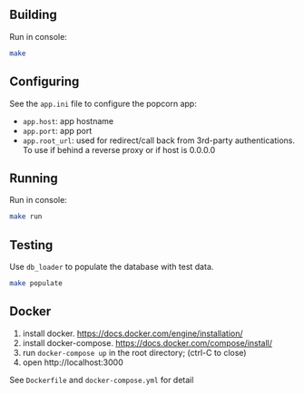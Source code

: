 ## Building

Run in console:

~~~bash
make
~~~

## Configuring

See the `app.ini` file to configure the popcorn app:

* `app.host`: app hostname
* `app.port`: app port
* `app.root_url`: used for redirect/call back from 3rd-party authentications.
  To use if behind a reverse proxy or if host is 0.0.0.0

## Running

Run in console:

~~~bash
make run
~~~

## Testing

Use `db_loader` to populate the database with test data.

~~~bash
make populate
~~~

## Docker

1. install docker. https://docs.docker.com/engine/installation/
2. install docker-compose. https://docs.docker.com/compose/install/
3. run `docker-compose up` in the root directory; (ctrl-C to close)
4. open http://localhost:3000

See `Dockerfile` and `docker-compose.yml` for detail
